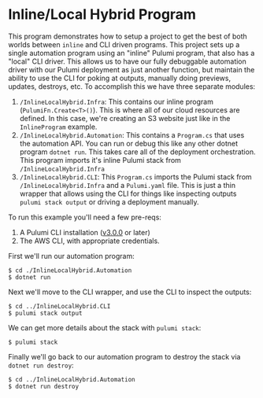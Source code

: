 # Inline/Local Hybrid Program

This program demonstrates how to setup a project to get the best of both worlds between `inline` and CLI driven programs. This project sets up a single automation program using an "inline" Pulumi program, that also has a "local" CLI driver. This allows us to have our fully debuggable automation driver with our Pulumi deployment as just another function, but maintain the ability to use the CLI for poking at outputs, manually doing previews, updates, destroys, etc. To accomplish this we have three separate modules:

1. `/InlineLocalHybrid.Infra`: This contains our inline program (`PulumiFn.Create<T>()`). This is where all of our cloud resources are defined. In this case, we're creating an S3 website just like in the `InlineProgram` example.
2. `/InlineLocalHybrid.Automation`: This contains a `Program.cs` that uses the automation API. You can run or debug this like any other dotnet program `dotnet run`. This takes care all of the deployment orchestration. This program imports it's inline Pulumi stack from `/InlineLocalHybrid.Infra`
3. `/InlineLocalHybrid.CLI`: This `Program.cs` imports the Pulumi stack from `/InlineLocalHybrid.Infra` and a `Pulumi.yaml` file. This is just a thin wrapper that allows using the CLI for things like inspecting outputs `pulumi stack output` or driving a deployment manually.


To run this example you'll need a few pre-reqs:
1. A Pulumi CLI installation ([v3.0.0](https://www.pulumi.com/docs/get-started/install/versions/) or later)
2. The AWS CLI, with appropriate credentials.

First we'll run our automation program:

```shell
$ cd ./InlineLocalHybrid.Automation
$ dotnet run
```

Next we'll move to the CLI wrapper, and use the CLI to inspect the outputs:

```shell
$ cd ../InlineLocalHybrid.CLI
$ pulumi stack output
```

We can get more details about the stack with `pulumi stack`:
```shell
$ pulumi stack
```

Finally we'll go back to our automation program to destroy the stack via `dotnet run destroy`:

```shell
$ cd ../InlineLocalHybrid.Automation
$ dotnet run destroy
```
